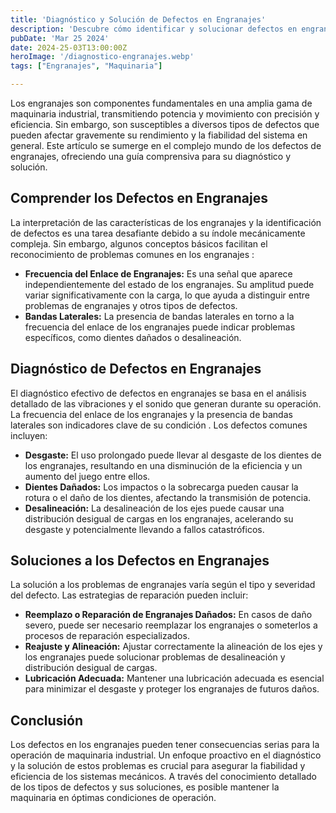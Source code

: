 ```yaml
---
title: 'Diagnóstico y Solución de Defectos en Engranajes'
description: 'Descubre cómo identificar y solucionar defectos en engranajes para mantener la maquinaria industrial en óptimas condiciones. Aprende técnicas clave para un mantenimiento predictivo efectivo.'
pubDate: 'Mar 25 2024'
date: 2024-25-03T13:00:00Z
heroImage: '/diagnostico-engranajes.webp'
tags: ["Engranajes", "Maquinaria"]

---
```


Los engranajes son componentes fundamentales en una amplia gama de maquinaria industrial, transmitiendo potencia y movimiento con precisión y eficiencia. Sin embargo, son susceptibles a diversos tipos de defectos que pueden afectar gravemente su rendimiento y la fiabilidad del sistema en general. Este artículo se sumerge en el complejo mundo de los defectos de engranajes, ofreciendo una guía comprensiva para su diagnóstico y solución.

## Comprender los Defectos en Engranajes
La interpretación de las características de los engranajes y la identificación de defectos es una tarea desafiante debido a su índole mecánicamente compleja. Sin embargo, algunos conceptos básicos facilitan el reconocimiento de problemas comunes en los engranajes :

- **Frecuencia del Enlace de Engranajes:** Es una señal que aparece independientemente del estado de los engranajes. Su amplitud puede variar significativamente con la carga, lo que ayuda a distinguir entre problemas de engranajes y otros tipos de defectos.
- **Bandas Laterales:** La presencia de bandas laterales en torno a la frecuencia del enlace de los engranajes puede indicar problemas específicos, como dientes dañados o desalineación.

## Diagnóstico de Defectos en Engranajes

El diagnóstico efectivo de defectos en engranajes se basa en el análisis detallado de las vibraciones y el sonido que generan durante su operación. La frecuencia del enlace de los engranajes y la presencia de bandas laterales son indicadores clave de su condición . Los defectos comunes incluyen:

- **Desgaste:** El uso prolongado puede llevar al desgaste de los dientes de los engranajes, resultando en una disminución de la eficiencia y un aumento del juego entre ellos.
- **Dientes Dañados:** Los impactos o la sobrecarga pueden causar la rotura o el daño de los dientes, afectando la transmisión de potencia.
- **Desalineación:** La desalineación de los ejes puede causar una distribución desigual de cargas en los engranajes, acelerando su desgaste y potencialmente llevando a fallos catastróficos.

## Soluciones a los Defectos en Engranajes

La solución a los problemas de engranajes varía según el tipo y severidad del defecto. Las estrategias de reparación pueden incluir:

- **Reemplazo o Reparación de Engranajes Dañados:** En casos de daño severo, puede ser necesario reemplazar los engranajes o someterlos a procesos de reparación especializados.
- **Reajuste y Alineación:** Ajustar correctamente la alineación de los ejes y los engranajes puede solucionar problemas de desalineación y distribución desigual de cargas.
- **Lubricación Adecuada:** Mantener una lubricación adecuada es esencial para minimizar el desgaste y proteger los engranajes de futuros daños.

## Conclusión

Los defectos en los engranajes pueden tener consecuencias serias para la operación de maquinaria industrial. Un enfoque proactivo en el diagnóstico y la solución de estos problemas es crucial para asegurar la fiabilidad y eficiencia de los sistemas mecánicos. A través del conocimiento detallado de los tipos de defectos y sus soluciones, es posible mantener la maquinaria en óptimas condiciones de operación.

